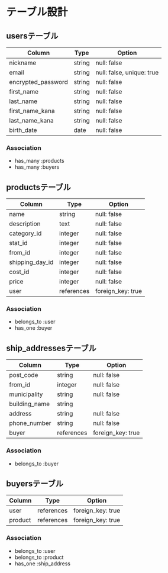 # テーブル設計

## usersテーブル

| Column            | Type   | Option                   |
| ----------------- | ------ | ------------------------ |
| nickname          | string | null: false              |
| email             | string | null: false, unique: true|
| encrypted_password| string | null: false              |
| first_name        | string | null: false              |
| last_name         | string | null: false              |
| first_name_kana   | string | null: false              |
| last_name_kana    | string | null: false              |
| birth_date        | date   | null: false              |

### Association

- has_many :products
- has_many :buyers

## productsテーブル

| Column               | Type       | Option           |
| -------------------- | ---------- | ---------------- |
| name                 | string     | null: false      |
| description          | text       | null: false      |
| category_id          | integer    | null: false      |
| stat_id              | integer    | null: false      |
| from_id              | integer    | null: false      |
| shipping_day_id      | integer    | null: false      |
| cost_id              | integer    | null: false      |
| price                | integer    | null: false      |
| user                 | references | foreign_key: true|

### Association

- belongs_to :user
- has_one :buyer

## ship_addressesテーブル

| Column        | Type       | Option           |
| ------------- | ---------- | ---------------- |
| post_code     | string     | null: false      |
| from_id       | integer    | null: false      |
| municipality  | string     | null: false      |
| building_name | string     |                  |
| address       | string     | null: false      |
| phone_number  | string     | null: false      |
| buyer         | references | foreign_key: true|

### Association

- belongs_to :buyer

## buyersテーブル

| Column     | Type       | Option            |
| ---------- | ---------- | ----------------- |
| user       | references | foreign_key: true |
| product    | references | foreign_key: true |

### Association

- belongs_to :user
- belongs_to :product
- has_one :ship_address